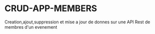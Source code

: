# CRUD-APP-MEMBERS
Creation,ajout,suppression et mise a jour de donnes sur une API Rest de membres d'un evenement
